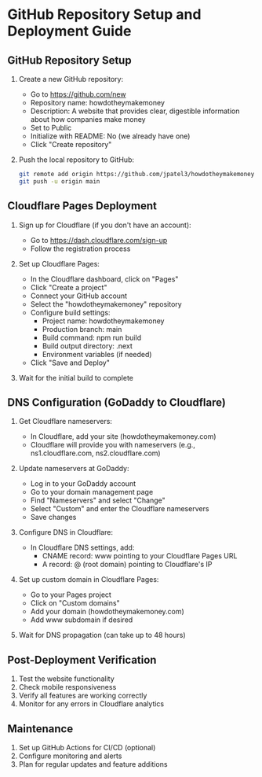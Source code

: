 # GitHub Repository Setup and Deployment Guide

## GitHub Repository Setup

1. Create a new GitHub repository:
   - Go to https://github.com/new
   - Repository name: howdotheymakemoney
   - Description: A website that provides clear, digestible information about how companies make money
   - Set to Public
   - Initialize with README: No (we already have one)
   - Click "Create repository"

2. Push the local repository to GitHub:
   ```bash
   git remote add origin https://github.com/jpatel3/howdotheymakemoney.git
   git push -u origin main
   ```

## Cloudflare Pages Deployment

1. Sign up for Cloudflare (if you don't have an account):
   - Go to https://dash.cloudflare.com/sign-up
   - Follow the registration process

2. Set up Cloudflare Pages:
   - In the Cloudflare dashboard, click on "Pages"
   - Click "Create a project"
   - Connect your GitHub account
   - Select the "howdotheymakemoney" repository
   - Configure build settings:
     - Project name: howdotheymakemoney
     - Production branch: main
     - Build command: npm run build
     - Build output directory: .next
     - Environment variables (if needed)
   - Click "Save and Deploy"

3. Wait for the initial build to complete

## DNS Configuration (GoDaddy to Cloudflare)

1. Get Cloudflare nameservers:
   - In Cloudflare, add your site (howdotheymakemoney.com)
   - Cloudflare will provide you with nameservers (e.g., ns1.cloudflare.com, ns2.cloudflare.com)

2. Update nameservers at GoDaddy:
   - Log in to your GoDaddy account
   - Go to your domain management page
   - Find "Nameservers" and select "Change"
   - Select "Custom" and enter the Cloudflare nameservers
   - Save changes

3. Configure DNS in Cloudflare:
   - In Cloudflare DNS settings, add:
     - CNAME record: www pointing to your Cloudflare Pages URL
     - A record: @ (root domain) pointing to Cloudflare's IP

4. Set up custom domain in Cloudflare Pages:
   - Go to your Pages project
   - Click on "Custom domains"
   - Add your domain (howdotheymakemoney.com)
   - Add www subdomain if desired

5. Wait for DNS propagation (can take up to 48 hours)

## Post-Deployment Verification

1. Test the website functionality
2. Check mobile responsiveness
3. Verify all features are working correctly
4. Monitor for any errors in Cloudflare analytics

## Maintenance

1. Set up GitHub Actions for CI/CD (optional)
2. Configure monitoring and alerts
3. Plan for regular updates and feature additions

